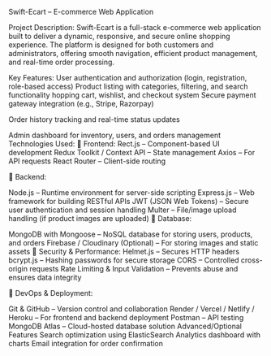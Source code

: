 Swift-Ecart – E-commerce Web Application

Project Description:
Swift-Ecart is a full-stack e-commerce web application built to deliver a dynamic, responsive, and secure online shopping experience. The platform is designed for both customers and administrators, offering smooth navigation, efficient product management, and real-time order processing.

Key Features:
User authentication and authorization (login, registration, role-based access)
Product listing with categories, filtering, and search functionality
hopping cart, wishlist, and checkout system
Secure payment gateway integration (e.g., Stripe, Razorpay)

Order history tracking and real-time status updates

Admin dashboard for inventory, users, and orders management
Technologies Used:
🔹 Frontend:
Rect.js – Component-based UI development
Redux Toolkit / Context API – State management
Axios – For API requests
React Router – Client-side routing

🔹 Backend:

Node.js – Runtime environment for server-side scripting
Express.js – Web framework for building RESTful APIs
JWT (JSON Web Tokens) – Secure user authentication and session handling
Multer – File/image upload handling (if product images are uploaded)
🔹 Database:

MongoDB with Mongoose – NoSQL database for storing users, products, and orders
Firebase / Cloudinary (Optional) – For storing images and static assets
🔹 Security & Performance:
Helmet.js – Secures HTTP headers
bcrypt.js – Hashing passwords for secure storage
CORS – Controlled cross-origin requests
Rate Limiting & Input Validation – Prevents abuse and ensures data integrity

🔹 DevOps & Deployment:

Git & GitHub – Version control and collaboration
Render / Vercel / Netlify / Heroku – For frontend and backend deployment
Postman – API testing
MongoDB Atlas – Cloud-hosted database solution
Advanced/Optional Features 
Search optimization using ElasticSearch
Analytics dashboard with charts 
Email integration for order confirmation 
